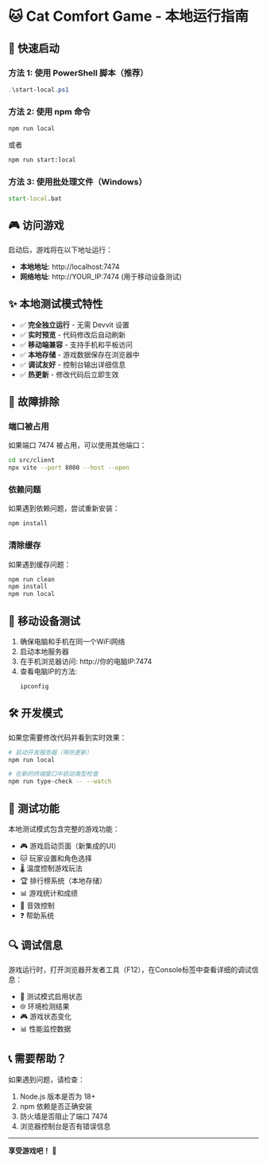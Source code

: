 # 🐱 Cat Comfort Game - 本地运行指南

## 🚀 快速启动

### 方法 1: 使用 PowerShell 脚本（推荐）
```powershell
.\start-local.ps1
```

### 方法 2: 使用 npm 命令
```bash
npm run local
```
或者
```bash
npm run start:local
```

### 方法 3: 使用批处理文件（Windows）
```cmd
start-local.bat
```

## 🎮 访问游戏

启动后，游戏将在以下地址运行：
- **本地地址**: http://localhost:7474
- **网络地址**: http://YOUR_IP:7474 (用于移动设备测试)

## ✨ 本地测试模式特性

- ✅ **完全独立运行** - 无需 Devvit 设置
- ✅ **实时预览** - 代码修改后自动刷新
- ✅ **移动端兼容** - 支持手机和平板访问
- ✅ **本地存储** - 游戏数据保存在浏览器中
- ✅ **调试友好** - 控制台输出详细信息
- ✅ **热更新** - 修改代码后立即生效

## 🔧 故障排除

### 端口被占用
如果端口 7474 被占用，可以使用其他端口：
```bash
cd src/client
npx vite --port 8080 --host --open
```

### 依赖问题
如果遇到依赖问题，尝试重新安装：
```bash
npm install
```

### 清除缓存
如果遇到缓存问题：
```bash
npm run clean
npm install
npm run local
```

## 📱 移动设备测试

1. 确保电脑和手机在同一个WiFi网络
2. 启动本地服务器
3. 在手机浏览器访问: http://你的电脑IP:7474
4. 查看电脑IP的方法:
   ```cmd
   ipconfig
   ```

## 🛠️ 开发模式

如果您需要修改代码并看到实时效果：

```bash
# 启动开发服务器（带热更新）
npm run local

# 在新的终端窗口中启动类型检查
npm run type-check -- --watch
```

## 📝 测试功能

本地测试模式包含完整的游戏功能：

- 🎮 游戏启动页面（新集成的UI）
- 🐱 玩家设置和角色选择
- 🌡️ 温度控制游戏玩法
- 🏆 排行榜系统（本地存储）
- 📊 游戏统计和成绩
- 🎵 音效控制
- ❓ 帮助系统

## 🔍 调试信息

游戏运行时，打开浏览器开发者工具（F12），在Console标签中查看详细的调试信息：

- 🧪 测试模式启用状态
- 🌐 环境检测结果
- 🎮 游戏状态变化
- 📊 性能监控数据

## 📞 需要帮助？

如果遇到问题，请检查：

1. Node.js 版本是否为 18+ 
2. npm 依赖是否正确安装
3. 防火墙是否阻止了端口 7474
4. 浏览器控制台是否有错误信息

---

**享受游戏吧！** 🎉 